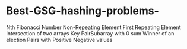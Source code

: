# Best-GSG-hashing-problems-
Nth Fibonacci Number
Non-Repeating Element
First Repeating Element
Intersection of two arrays
Key PairSubarray with 0 sum
Winner of an election
Pairs with Positive Negative values
